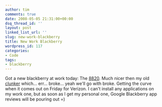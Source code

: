 ```yaml
---
author: tim
comments: true
date: 2008-05-05 21:31:00+00:00
dsq_thread_id: ''
layout: post
linked_list_url: ''
slug: new-work-blackberry
title: New Work Blackberry
wordpress_id: 117
categories:
- Code
tags:
- blackberry
---
```


Got a new blackberry at work today: The
[8820](http://www.blackberry8800series.com/blackberry8820/). Much nicer then
my old [clunker](http://na.blackberry.com/eng/devices/device-detail.jsp?navId=H0,C63,P65) which... err... broke... yeah we'll go with
broke. Getting the curve when it comes out on Friday for Verizon. I can't
install any applications on my work one, but as soon as I get my personal one,
Google Blackberry app reviews will be pouring out =)